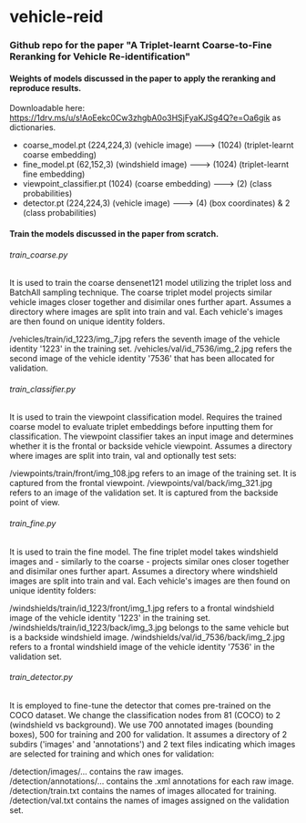 # vehicle-reid

### Github repo for the paper "A Triplet-learnt Coarse-to-Fine Reranking for Vehicle Re-identification"

#### Weights of models discussed in the paper to apply the reranking and reproduce results.<br/>
Downloadable here: https://1drv.ms/u/s!AoEekc0Cw3zhgbA0o3HSjFyaKJSg4Q?e=Oa6gik as dictionaries.<br /> 
- coarse_model.pt (224,224,3) (vehicle image) ---> (1024) (triplet-learnt coarse embedding) <br/>
- fine_model.pt (62,152,3) (windshield image) ---> (1024) (triplet-learnt fine embedding) <br/>
- viewpoint_classifier.pt (1024) (coarse embedding) ---> (2) (class probabilities) <br/>
- detector.pt (224,224,3) (vehicle image) ---> (4) (box coordinates) & 2 (class probabilities) <br/> 

#### Train the models discussed in the paper from scratch.<br/>
###### train_coarse.py 
It is used to train the coarse densenet121 model utilizing the triplet loss and BatchAll sampling technique. The coarse triplet model projects similar vehicle images closer together and disimilar ones further apart.
Assumes a directory where images are split into train and val. Each vehicle's images are then found on unique identity folders.

/vehicles/train/id_1223/img_7.jpg refers the seventh image of the vehicle identity '1223' in the training set.
/vehicles/val/id_7536/img_2.jpg refers the second image of the vehicle identity '7536' that has been allocated for validation. 

###### train_classifier.py <br /> 
It is used to train the viewpoint classification model. Requires the trained coarse model to evaluate triplet embeddings before inputting them for classification. The viewpoint classifier takes an input image and determines whether it is the frontal or backside vehicle viewpoint.
Assumes a directory where images are split into train, val and optionally test sets:

 /viewpoints/train/front/img_108.jpg refers to an image of the training set. It is captured from the frontal viewpoint.
 /viewpoints/val/back/img_321.jpg refers to an image of the validation set. It is captured from the backside point of view.
 
###### train_fine.py <br /> 
It is used to train the fine model. The fine triplet model takes windshield images and - similarly to the coarse - projects similar ones closer together and disimilar ones further apart.
Assumes a directory where windshield images are split into train and val. Each vehicle's images are then found on unique identity folders:

/windshields/train/id_1223/front/img_1.jpg refers to a frontal windshield image of the vehicle identity '1223' in the training set.
/windshields/train/id_1223/back/img_3.jpg belongs to the same vehicle but is a backside windshield image.
/windshields/val/id_7536/back/img_2.jpg refers to a frontal windshield image of the vehicle identity '7536' in the validation set.

###### train_detector.py <br /> 
It is employed to fine-tune the detector that comes pre-trained on the COCO dataset. We change the classification nodes from 81 (COCO) to 2 (windshield vs background). We use 700 annotated images (bounding boxes), 500 for training and 200 for validation. It assumes a directory of 2 subdirs ('images' and 'annotations') and 2 text files indicating which images are selected for training and which ones for validation:

/detection/images/... contains the raw images. <br />
/detection/annotations/... contains the .xml annotations for each raw image. <br />
/detection/train.txt contains the names of images allocated for training. <br />
/detection/val.txt contains the names of images assigned on the validation set. <br />


